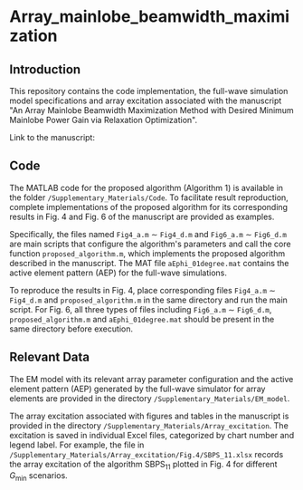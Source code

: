 # Array_mainlobe_beamwidth_maximization
## Introduction
This repository contains the code implementation, the full-wave simulation model specifications and array excitation associated with the manuscript "An Array Mainlobe Beamwidth Maximization Method with Desired Minimum Mainlobe Power Gain via Relaxation Optimization".  

Link to the manuscript:
## Code
The MATLAB code for the proposed algorithm (Algorithm 1) is available in the folder `/Supplementary_Materials/Code`. To facilitate result reproduction, complete implementations of the proposed algorithm for its corresponding results in Fig. 4 and Fig. 6 of the manuscript are provided as examples. 
  
Specifically, the files named `Fig4_a.m` $\sim$ `Fig4_d.m` and `Fig6_a.m` $\sim$ `Fig6_d.m` are main scripts that configure the algorithm's parameters and call the core function `proposed_algorithm.m`, which implements the proposed algorithm described in the manuscript. The MAT file `aEphi_01degree.mat` contains the active element pattern (AEP) for the full-wave simulations. 

To reproduce the results in Fig. 4, place corresponding files `Fig4_a.m` $\sim$ `Fig4_d.m` and `proposed_algorithm.m` in the same directory and run the main script. For Fig. 6, all three types of files including `Fig6_a.m` $\sim$ `Fig6_d.m`, `proposed_algorithm.m` and `aEphi_01degree.mat` should be present in the same directory before execution. 
## Relevant Data
The EM model with its relevant array parameter configuration and the active element pattern (AEP) generated by the full-wave simulator for array elements are provided in the directory `/Supplementary_Materials/EM_model`.

The array excitation associated with figures and tables in the manuscript is provided in the directory `/Supplementary_Materials/Array_excitation`. The excitation is saved in individual Excel files, categorized by chart number and legend label. For example, the file in `/Supplementary_Materials/Array_excitation/Fig.4/SBPS_11.xlsx` records the array excitation of the algorithm $`\text{SBPS}_{11}`$ plotted in Fig. 4 for different $G_{\min}$ scenarios.
